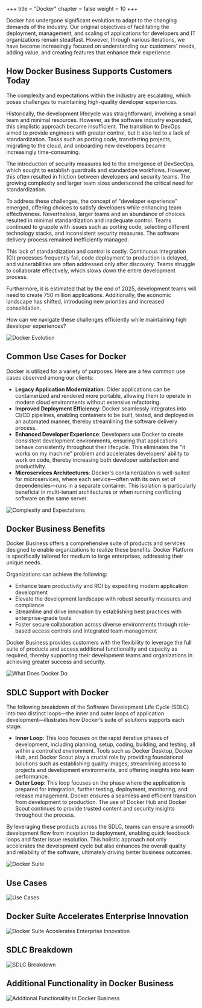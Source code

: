 +++
title = "Docker"
chapter = false
weight = 10
+++

Docker has undergone significant evolution to adapt to the changing demands of the industry. Our original objectives of facilitating the deployment, management, and scaling of applications for developers and IT organizations remain steadfast. However, through various iterations, we have become increasingly focused on understanding our customers' needs, adding value, and creating features that enhance their experience.

## How Docker Business Supports Customers Today

The complexity and expectations within the industry are escalating, which poses challenges to maintaining high-quality developer experiences.

Historically, the development lifecycle was straightforward, involving a small team and minimal resources. However, as the software industry expanded, this simplistic approach became insufficient. The transition to DevOps aimed to provide engineers with greater control, but it also led to a lack of standardization. Tasks such as porting code, transferring projects, migrating to the cloud, and onboarding new developers became increasingly time-consuming.

The introduction of security measures led to the emergence of DevSecOps, which sought to establish guardrails and standardize workflows. However, this often resulted in friction between developers and security teams. The growing complexity and larger team sizes underscored the critical need for standardization.

To address these challenges, the concept of "developer experience" emerged, offering choices to satisfy developers while enhancing team effectiveness. Nevertheless, larger teams and an abundance of choices resulted in minimal standardization and inadequate control. Teams continued to grapple with issues such as porting code, selecting different technology stacks, and inconsistent security measures. The software delivery process remained inefficiently managed.

This lack of standardization and control is costly. Continuous Integration (CI) processes frequently fail, code deployment to production is delayed, and vulnerabilities are often addressed only after discovery. Teams struggle to collaborate effectively, which slows down the entire development process.

Furthermore, it is estimated that by the end of 2025, development teams will need to create 750 million applications. Additionally, the economic landscape has shifted, introducing new priorities and increased consolidation.

How can we navigate these challenges efficiently while maintaining high developer experiences?

![Docker Evolution](/images/Docker_Evolution.png)

## Common Use Cases for Docker

Docker is utilized for a variety of purposes. Here are a few common use cases observed among our clients:

- **Legacy Application Modernization**: Older applications can be containerized and rendered more portable, allowing them to operate in modern cloud environments without extensive refactoring.
- **Improved Deployment Efficiency**: Docker seamlessly integrates into CI/CD pipelines, enabling containers to be built, tested, and deployed in an automated manner, thereby streamlining the software delivery process.
- **Enhanced Developer Experience**: Developers use Docker to create consistent development environments, ensuring that applications behave consistently throughout their lifecycle. This eliminates the "it works on my machine" problem and accelerates developers' ability to work on code, thereby increasing both developer satisfaction and productivity.
- **Microservices Architectures**: Docker's containerization is well-suited for microservices, where each service—often with its own set of dependencies—runs in a separate container. This isolation is particularly beneficial in multi-tenant architectures or when running conflicting software on the same server.

![Complexity and Expectations](/images/Complexity_and_Expectations.png)

## Docker Business Benefits

Docker Business offers a comprehensive suite of products and services designed to enable organizations to realize these benefits. Docker Platform is specifically tailored for medium to large enterprises, addressing their unique needs.

Organizations can achieve the following:

- Enhance team productivity and ROI by expediting modern application development
- Elevate the development landscape with robust security measures and compliance
- Streamline and drive innovation by establishing best practices with enterprise-grade tools
- Foster secure collaboration across diverse environments through role-based access controls and integrated team management

Docker Business provides customers with the flexibility to leverage the full suite of products and access additional functionality and capacity as required, thereby supporting their development teams and organizations in achieving greater success and security.

![What Does Docker Do](/images/What_Does_Docker_Do.png)

## SDLC Support with Docker

The following breakdown of the Software Development Life Cycle (SDLC) into two distinct loops—the inner and outer loops of application development—illustrates how Docker’s suite of solutions supports each stage.

- **Inner Loop**: This loop focuses on the rapid iterative phases of development, including planning, setup, coding, building, and testing, all within a controlled environment. Tools such as Docker Desktop, Docker Hub, and Docker Scout play a crucial role by providing foundational solutions such as establishing quality images, streamlining access to projects and development environments, and offering insights into team performance.
- **Outer Loop**: This loop focuses on the phase where the application is prepared for integration, further testing, deployment, monitoring, and release management. Docker ensures a seamless and efficient transition from development to production. The use of Docker Hub and Docker Scout continues to provide trusted content and security insights throughout the process.

By leveraging these products across the SDLC, teams can ensure a smooth development flow from inception to deployment, enabling quick feedback loops and faster issue resolution. This holistic approach not only accelerates the development cycle but also enhances the overall quality and reliability of the software, ultimately driving better business outcomes.

![Docker Suite](/images/Docker_Suite.png)

## Use Cases

![Use Cases](/images/Use_Cases.png)

## Docker Suite Accelerates Enterprise Innovation

![Docker Suite Accelerates Enterprise Innovation](/images/Docker_Suite_Accelerates_Enterprise_Innovation.png)

## SDLC Breakdown

![SDLC Breakdown](/images/SDLC_Breakdown.png)

## Additional Functionality in Docker Business

![Additional Functionality in Docker Business](/images/Additional_Functionality_in_Docker_Business.png)
